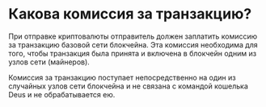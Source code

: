 # Какова комиссия за транзакцию?

При отправке криптовалюты отправитель должен заплатить комиссию за транзакцию базовой сети блокчейна. Эта комиссия необходима для того, чтобы транзакция была принята и включена в блокчейн одним из узлов сети (майнеров).

Комиссия за транзакцию поступает непосредственно на один из случайных узлов сети блокчейна и не связана с командой кошелька Deus и не обрабатывается ею.